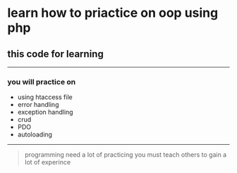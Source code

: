 # learn how to priactice on oop using php 
## this code for learning 
---
### you will practice on
* using htaccess file
* error handling
* exception handling
* crud 
* PDO 
* autoloading 
___

> programming need a lot of practicing 
> you must teach others to gain a lot of experince 

